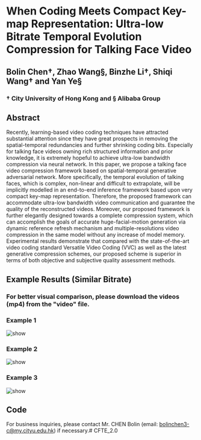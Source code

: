# When Coding Meets Compact Key-map Representation: Ultra-low Bitrate Temporal Evolution Compression for Talking Face Video

## Bolin Chen&dagger;, Zhao Wang&sect;, Binzhe Li&dagger;, Shiqi Wang&dagger; and Yan Ye&sect;

### &dagger; City University of Hong Kong and &sect; Alibaba Group

## Abstract

Recently, learning-based video coding techniques have attracted substantial attention since they have great prospects in removing the spatial-temporal redundancies and further shrinking coding bits. Especially for talking face videos owning rich structured information and prior knowledge, it is extremely hopeful to achieve ultra-low bandwidth compression via neural network. In this paper, we propose a talking face video compression framework based on spatial-temporal generative adversarial network. More specifically, the temporal evolution of talking faces, which is complex, non-linear and difficult to extrapolate, will be implicitly modelled in an end-to-end inference framework based upon very compact key-map representation. Therefore, the proposed framework can accommodate ultra-low bandwidth video communication and guarantee the quality of the reconstructed videos. Moreover, our proposed framework is further elegantly designed towards a complete compression system, which can accomplish the goals of accurate huge-facial-motion generation via dynamic reference refresh mechanism and multiple-resolutions video compression in the same model without any increase of model memory. Experimental results demonstrate that compared with the state-of-the-art video coding standard Versatile Video Coding (VVC) as well as the latest generative compression schemes, our proposed scheme is superior in terms of both objective and subjective quality assessment methods.  

## Example Results (Similar Bitrate)

### For better visual comparison, please download the videos (mp4) from the "video" file.

### Example 1

![show](https://github.com/Berlin0610/CFTE2.0/blob/main/video/1.gif) 


### Example 2

![show](https://github.com/Berlin0610/CFTE2.0/blob/main/video/2.gif) 


### Example 3

![show](https://github.com/Berlin0610/CFTE2.0/blob/main/video/3.gif) 


## Code

For business inquiries, please contact Mr. CHEN Bolin (email: bolinchen3-c@my.cityu.edu.hk) if necessary.# CFTE_2.0
